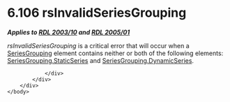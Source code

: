 <html dir="LTR" xmlns:mshelp="http://msdn.microsoft.com/mshelp" xmlns:ddue="http://ddue.schemas.microsoft.com/authoring/2003/5" xmlns:xlink="http://www.w3.org/1999/xlink" xmlns:tool="http://www.microsoft.com/tooltip">
    <head>
        <meta http-equiv="Content-Type" content="text/html; CHARSET=utf-8"></meta>
        <meta name="save" content="history"></meta>
        <title>6.106 rsInvalidSeriesGrouping</title>
        <xml>
            <mshelp:toctitle title="6.106 rsInvalidSeriesGrouping"></mshelp:toctitle>
            <mshelp:rltitle title="[MS-RDL]: rsInvalidSeriesGrouping"></mshelp:rltitle>
            <mshelp:keyword index="A" term="594f57bf-272d-44bf-8fce-87b575f49ca1"></mshelp:keyword>
            <mshelp:attr name="DCSext.ContentType" value="open specification"></mshelp:attr>
            <mshelp:attr name="AssetID" value="594f57bf-272d-44bf-8fce-87b575f49ca1"></mshelp:attr>
            <mshelp:attr name="TopicType" value="kbRef"></mshelp:attr>
            <mshelp:attr name="DCSext.Title" value="[MS-RDL]: rsInvalidSeriesGrouping" />
        </xml>
    </head>
    <body>
        <div id="header">
            <h1 class="heading">6.106 rsInvalidSeriesGrouping</h1>
        </div>
        <div id="mainSection">
            <div id="mainBody">
                <div id="allHistory" class="saveHistory"></div>
                <div id="sectionSection0" class="section" name="collapseableSection">
                    

<p><b><i>Applies to </i></b><a href="a7e2ad00-07c8-4f6d-80ab-3ad55df7b233.md"><b><i>RDL 2003/10</i></b></a><b><i>
and </i></b><a href="3ebe2912-4958-4832-b391-cad1f5e13338.md"><b><i>RDL 2005/01</i></b></a></p>

<p><i>rsInvalidSeriesGrouping</i> is a critical error that will
occur when a <a href="85f27584-6ad1-46ad-8dce-52cf7851c73f.md">SeriesGrouping</a>
element contains neither or both of the following elements: <a href="7f10e960-f96e-45da-b325-deb64c190f04.md">SeriesGrouping.StaticSeries</a>
and <a href="93617c5a-8c54-4f3f-8a74-2265c33c77da.md">SeriesGrouping.DynamicSeries</a>.</p>


                </div>
            </div>
        </div>
    </body>
</html>